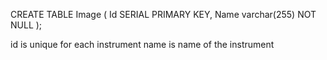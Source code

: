 CREATE TABLE Image (
    Id SERIAL PRIMARY KEY,
    Name varchar(255) NOT NULL
);


id is unique for each instrument
name is name of the instrument
